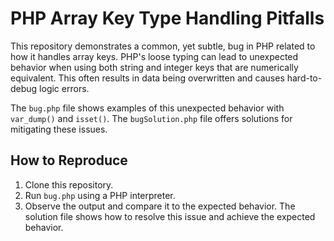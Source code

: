 # PHP Array Key Type Handling Pitfalls

This repository demonstrates a common, yet subtle, bug in PHP related to how it handles array keys.  PHP's loose typing can lead to unexpected behavior when using both string and integer keys that are numerically equivalent.  This often results in data being overwritten and causes hard-to-debug logic errors.

The `bug.php` file shows examples of this unexpected behavior with `var_dump()` and `isset()`.  The `bugSolution.php` file offers solutions for mitigating these issues.

## How to Reproduce

1. Clone this repository.
2. Run `bug.php` using a PHP interpreter.
3. Observe the output and compare it to the expected behavior.  The solution file shows how to resolve this issue and achieve the expected behavior.